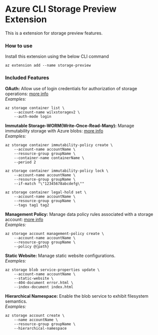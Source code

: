 # Azure CLI Storage Preview Extension #
This is a extension for storage preview features.

### How to use ###
Install this extension using the below CLI command
```
az extension add --name storage-preview
```

### Included Features
**OAuth:**
Allow use of login credentials for authorization of storage operations: [more info](https://docs.microsoft.com/en-us/rest/api/storageservices/authenticate-with-azure-active-directory)\
*Examples:*
```
az storage container list \
    --account-name wilxstoragev2 \
    --auth-mode login
```

**Immutable Storage-WORM(Write-Once-Read-Many):**
Manage immutability storage with Azure blobs: [more info](https://docs.microsoft.com/en-us/azure/storage/blobs/storage-blob-immutable-storage)\
*Examples:*
```
az storage container immutability-policy create \
    --account-name accountName \
    --resource-group groupName \
    --container-name containerName \
    --period 2

az storage container immutability-policy lock \
    --account-name accountName \
    --resource-group groupName \
    --if-match "\"12345678abcdefg\""

az storage container legal-hold set \
    --account-name accountName \
    --resource-group groupName \
    --tags tag1 tag2
```

**Management Policy:**
Manage data policy rules associated with a storage account: [more info](https://docs.microsoft.com/en-us/azure/storage/common/storage-lifecycle-managment-concepts)\
*Examples:*
```
az storage account management-policy create \
    --account-name accountName \
    --resource-group groupName \
    --policy @{path}
```

**Static Website:**
Manage static website configurations.\
*Examples:*
```
az storage blob service-properties update \
    --account-name accountName \
    --static-website \
    --404-document error.html \
    --index-document index.html
```

**Hierarchical Namespace:**
Enable the blob service to exhibit filesystem semantics.\
*Examples:*
```
az storage account create \
    --name accountName \
    --resource-group groupName \
    --hierarchical-namespace
```
